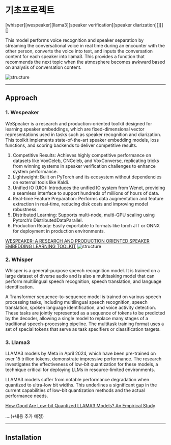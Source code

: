 # 기초프로젝트

[whisper][wespeaker][llama3][speaker verification][speaker diarization][][][]

This model performs voice recognition and speaker separation by streaming the conversational voice in real time during an encounter with the other person, converts the voice into text, and inputs the conversation content for each speaker into llama3. This provides a function that recommends the next topic when the atmosphere becomes awkward based on analysis of conversation content.


![structure](https://github.com/minuex/S-Talk/blob/main/전체구조도.jpg)

---
## Approach
### 1. Wespeaker

WeSpeaker is a research and production-oriented toolkit designed for learning speaker embeddings, which are fixed-dimensional vector representations used in tasks such as speaker recognition and diarization. This toolkit implements state-of-the-art speaker embedding models, loss functions, and scoring backends to deliver competitive results.

1. Competitive Results: Achieves highly competitive performance on datasets like VoxCeleb, CNCeleb, and VoxConverse, replicating tricks from winning systems in speaker verification challenges to enhance system performance.
2. Lightweight: Built on PyTorch and its ecosystem without dependencies on external tools like Kaldi.
3. Unified IO (UIO): Introduces the unified IO system from Wenet, providing a seamless interface to support hundreds of millions of hours of data.
4. Real-time Feature Preparation: Performs data augmentation and feature extraction in real-time, reducing disk costs and improving model robustness.
5. Distributed Learning: Supports multi-node, multi-GPU scaling using Pytorch’s DistributedDataParallel.
6. Production Ready: Easily exportable to formats like torch JIT or ONNX for deployment in production environments.

[WESPEAKER: A RESEARCH AND PRODUCTION ORIENTED SPEAKER EMBEDDING LEARNING TOOLKIT](https://arxiv.org/pdf/2210.17016)
![structure](https://github.com/minuex/S-Talk/blob/main/wespeaker%20구조도.jpg)

### 2. Whisper

Whisper is a general-purpose speech recognition model. It is trained on a large dataset of diverse audio and is also a multitasking model that can perform multilingual speech recognition, speech translation, and language identification.

A Transformer sequence-to-sequence model is trained on various speech processing tasks, including multilingual speech recognition, speech translation, spoken language identification, and voice activity detection. These tasks are jointly represented as a sequence of tokens to be predicted by the decoder, allowing a single model to replace many stages of a traditional speech-processing pipeline. The multitask training format uses a set of special tokens that serve as task specifiers or classification targets.

### 3. Llama3

LLAMA3 models by Meta in April 2024, which have been pre-trained on over 15 trillion tokens, demonstrate impressive performance. The research investigates the effectiveness of low-bit quantization for these models, a technique critical for deploying LLMs in resource-limited environments.

LLAMA3 models suffer from notable performance degradation when quantized to ultra-low bit widths. This underlines a significant gap in the current capabilities of low-bit quantization methods and the actual performance needs. 

[How Good Are Low-bit Quantized LLAMA3 Models? An Empirical Study](https://arxiv.org/pdf/2404.14047)

....(+내용 추가 예정)

---
## Installation





